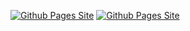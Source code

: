 [![Github Pages Site](https://github-readme-stats.vercel.app/api/pin/?username=dalpan&repo=0l4bs&theme=tokyonight)](https://github.com/dalpan/0l4bs)
[![Github Pages Site](https://github-readme-stats.vercel.app/api/pin/?username=tegal1337&repo=Br0w&theme=tokyonight)](https://github.com/tegal1337/Br0w)
